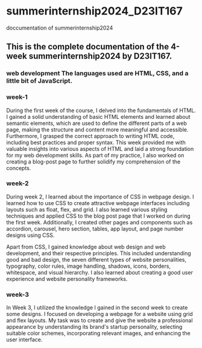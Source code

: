 # summerinternship2024_D23IT167
 doccumentation of summerinternship2024

##  This is the complete documentation of the 4-week summerinternship2024 by D23IT167.

### web development The languages used are HTML, CSS, and a little bit of JavaScript.

### week-1

During the first week of the course, I delved into the fundamentals of HTML. I gained a solid understanding of basic HTML elements and learned about semantic elements, which are used to define the different parts of a web page, making the structure and content more meaningful and accessible. Furthermore, I grasped the correct approach to writing HTML code, including best practices and proper syntax. This week provided me with valuable insights into various aspects of HTML and laid a strong foundation for my web development skills. As part of my practice, I also worked on creating a blog-post page to further solidify my comprehension of the concepts.


### week-2

During week 2, I learned about the importance of CSS in webpage design. I learned how to use CSS to create attractive webpage interfaces including layouts such as float, flex, and grid. I also learned various styling techniques and applied CSS to the blog post page that I worked on during the first week. Additionally, I created other pages and components such as accordion, carousel, hero section, tables, app layout, and page number designs using CSS.

Apart from CSS, I gained knowledge about web design and web development, and their respective principles. This included understanding good and bad design, the seven different types of website personalities, typography, color rules, image handling, shadows, icons, borders, whitespace, and visual hierarchy. I also learned about creating a good user experience and website personality frameworks.

### week-3

In Week 3, I utilized the knowledge I gained in the second week to create some designs. I focused on developing a webpage for a website using grid and flex layouts. My task was to create and give the website a professional appearance by understanding its brand's startup personality, selecting suitable color schemes, incorporating relevant images, and enhancing the user interface.